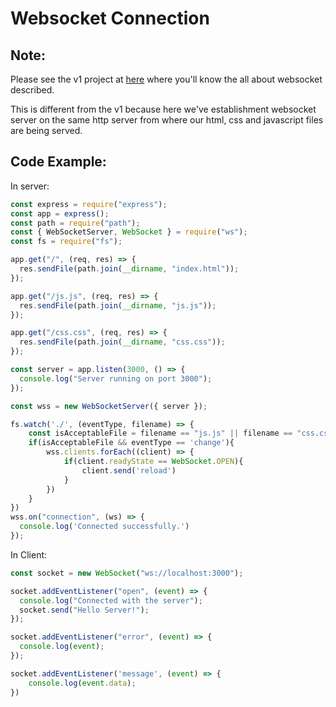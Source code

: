 
# __Websocket Connection__

## __Note__:
Please see the v1 project at [here](https://github.com/projecting123/websocket-v1) where you'll know the all about websocket described.

This is different from the v1 because here we've establishment websocket server on the same http server from where
our html, css and javascript files are being served.
## __Code Example:__
In server:
```js
const express = require("express");
const app = express();
const path = require("path");
const { WebSocketServer, WebSocket } = require("ws");
const fs = require("fs");

app.get("/", (req, res) => {
  res.sendFile(path.join(__dirname, "index.html"));
});

app.get("/js.js", (req, res) => {
  res.sendFile(path.join(__dirname, "js.js"));
});

app.get("/css.css", (req, res) => {
  res.sendFile(path.join(__dirname, "css.css"));
});

const server = app.listen(3000, () => {
  console.log("Server running on port 3000");
});

const wss = new WebSocketServer({ server });

fs.watch('./', (eventType, filename) => {
    const isAcceptableFile = filename == "js.js" || filename == "css.css"
    if(isAcceptableFile && eventType == 'change'){
        wss.clients.forEach((client) => {
            if(client.readyState == WebSocket.OPEN){
                client.send('reload')
            }
        })
    }
})
wss.on("connection", (ws) => {
  console.log('Connected successfully.')
});
```

In Client:
```js
const socket = new WebSocket("ws://localhost:3000");

socket.addEventListener("open", (event) => {
  console.log("Connected with the server");
  socket.send("Hello Server!");
});

socket.addEventListener("error", (event) => {
  console.log(event);
});

socket.addEventListener('message', (event) => {
    console.log(event.data);
})
```